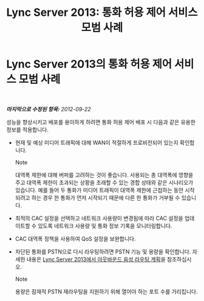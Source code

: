 ﻿---
title: 'Lync Server 2013: 통화 허용 제어 서비스 모범 사례'
TOCTitle: 통화 허용 제어 서비스 모범 사례
ms:assetid: 97173cca-8175-4ae2-a247-eb7ef809da93
ms:mtpsurl: https://technet.microsoft.com/ko-kr/library/Gg398770(v=OCS.15)
ms:contentKeyID: 49304448
ms.date: 08/10/2015
mtps_version: v=OCS.15
ms.translationtype: HT
---

# Lync Server 2013의 통화 허용 제어 서비스 모범 사례

 

_**마지막으로 수정된 항목:** 2012-09-22_

성능을 향상시키고 배포를 용이하게 하려면 통화 허용 제어 배포 시 다음과 같은 유용한 정보를 적용합니다.

  - 현재 및 예상 미디어 트래픽에 대해 WAN이 적절하게 프로비전되어 있는지 확인합니다.
    

    > [!NOTE]
    > 대역폭 제한에 대해 버퍼를 고려하는 것이 좋습니다. 사용되는 총 대역폭에 영향을 주고 대역폭 제한이 초과되는 상황을 초래할 수 있는 경합 상태와 같은 시나리오가 있습니다. 예를 들어 두 통화가 미디어 트래픽이 대역폭 제한에 근접하는 동안 시작되려고 하는 경우 한 통화가 먼저 시작되기 때문에 다른 한 통화가 거부될 수 있습니다.



  - 최적의 CAC 설정을 선택하고 네트워크 사용량이 변경됨에 따라 CAC 설정을 업데이트할 수 있도록 네트워크 사용량 및 통화 정보 기록을 모니터링합니다.

  - CAC 대역폭 정책을 사용하여 QoS 설정을 보완합니다.

  - 차단된 통화를 PSTN으로 다시 라우팅하려면 PSTN 기능 및 용량을 확인합니다. 자세한 내용은 [Lync Server 2013에서 아웃바운드 음성 라우팅 계획](lync-server-2013-planning-outbound-voice-routing.md)을 참조하십시오.
    

    > [!NOTE]
    > 용량은 잠재적 PSTN 재라우팅을 지원하기 위해 열어야 하는 포트 수를 가리킵니다.


